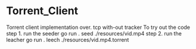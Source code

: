 # Torrent_Client

Torrent client implementation over. tcp with-out tracker To try out the code step 1. run the seeder go run . seed ./resources/vid.mp4 step 2. run the leacher go run . leech ./resources/vid.mp4.torrent
